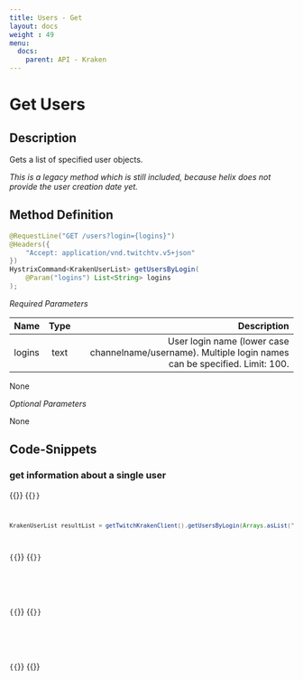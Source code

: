 ```yaml
---
title: Users - Get
layout: docs
weight : 49
menu: 
  docs:
    parent: API - Kraken
---
```


#  Get Users

## Description

Gets a list of specified user objects.

*This is a legacy method which is still included, because helix does not provide the user creation date yet.*

## Method Definition

```java
@RequestLine("GET /users?login={logins}")
@Headers({
	"Accept: application/vnd.twitchtv.v5+json"
})
HystrixCommand<KrakenUserList> getUsersByLogin(
	@Param("logins") List<String> logins	
);
```

*Required Parameters*

| Name          | Type      | Description  |
| ------------- |:---------:| -----------------:|
| logins | text | User login name (lower case channelname/username). Multiple login names can be specified. Limit: 100. |

None

*Optional Parameters*

None

## Code-Snippets

### get information about a single user

{{<codeblocks>}}
{{<code Java>}}
```java
KrakenUserList resultList = getTwitchKrakenClient().getUsersByLogin(Arrays.asList("twitch4j")).execute();
```
{{</code>}}
{{<code Groovy>}}
```groovy

```
{{</code>}}
{{<code Kotlin>}}
```kotlin

```
{{</code>}}
{{</codeblocks>}}
